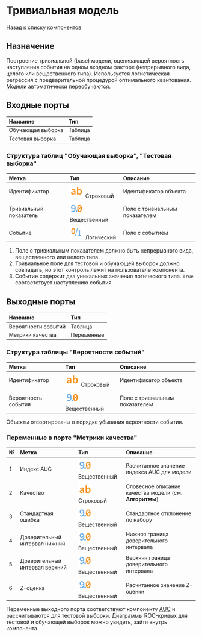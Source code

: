 # Тривиальная модель

[Назад к списку компонентов](../README.md)

## Назначение

Построение тривиальной (base) модели, оценивающей вероятность наступления события на одном входном факторе (непрерывного вида, целого или вещественного типа).
Используется логистическая регрессия с предварительной процедурой оптимального квантования.
Модели автоматически переобучаются.

## Входные порты

| Название              | Тип        |
|:----------------------|:-----------|
| Обучающая выборка     | Таблица    |
| Тестовая выборка      | Таблица    |

### Структура таблиц "Обучающая выборка", "Тестовая выборка"

| Метка                   | Тип                                    | Описание                          |
|:------------------------|:---------------------------------------|:----------------------------------|
| Идентификатор           | ![](./img/string.svg) Строковый        | Идентификатор объекта             |
| Тривиальный показатель  | ![](./img/realnumber.svg) Вещественный | Поле с тривиальным показателем    |
| Событие                 | ![](./img/logical.svg) Логический      | Поле с событием                   |


1. Поле с тривиальным показателем должно быть непрерывного вида, вещественного или целого типа.
2. Тривиальное поле для тестовой и обучающей выборок должно совпадать, но этот контроль лежит на пользователе компонента.
3. Событие содержит два уникальных значения логического типа. `True` соответствует наступлению события.

## Выходные порты

| Название              | Тип        |
|:----------------------|:-----------|
| Вероятности событий   | Таблица    |
| Метрики качества      | Переменные |

### Структура таблицы "Вероятности событий"

| Метка                   | Тип                                    | Описание                          |
|:------------------------|:---------------------------------------|:----------------------------------|
| Идентификатор           | ![](./img/string.svg) Строковый        | Идентификатор объекта             |
| Вероятность события     | ![](./img/realnumber.svg) Вещественный | Поле с тривиальным показателем    |

Объекты отсортированы в порядке убывания вероятности события.

### Переменные в порте "Метрики качества"

 № | Метка                          | Тип                                    | Описание                                               |
|:--|:-------------------------------|:---------------------------------------|:-------------------------------------------------------|
| 1 | Индекс AUC                     | ![](./img/realnumber.svg) Вещественный | Расчитанное значение индекса AUC для модели            |
| 2 | Качество                       | ![](./img/string.svg) Строковый        | Словесное описание качества модели (см. **Алгоритмы**) |
| 3 | Стандартная ошибка             | ![](./img/realnumber.svg) Вещественный | Стандартное отклонение по набору                       |
| 4 | Доверительный интервал нижний  | ![](./img/realnumber.svg) Вещественный | Нижняя граница доверительного интервала                |
| 5 | Доверительный интервал верхний | ![](./img/realnumber.svg) Вещественный | Верхняя граница доверительного интервала               |
| 6 | Z-оценка                       | ![](./img/realnumber.svg) Вещественный | Расчитанное значение Z-оценки                          |

Переменные выходного порта соответствуют компоненту [AUC](./docs/auc.md) и рассчитываются для тестовой выборки.
Диаграммы ROC-кривых для тестовой и обучающей выборок можно увидеть, зайтя внутрь компонента.